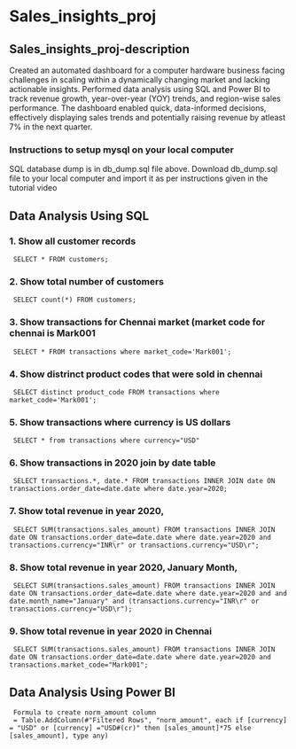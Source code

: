 # Sales_insights_proj
## Sales_insights_proj-description
Created an automated dashboard for a computer hardware business facing challenges in scaling within a dynamically changing market and lacking actionable insights.
Performed data analysis using SQL and Power BI to track revenue growth, year-over-year (YOY) trends, and region-wise sales performance.
The dashboard enabled quick, data-informed decisions, effectively displaying sales trends and potentially raising revenue by atleast 7% in the next quarter.
### Instructions to setup mysql on your local computer

SQL database dump is in db_dump.sql file above. Download db_dump.sql file to your local computer and import it as per instructions given in the tutorial video
## Data Analysis Using SQL
### 1. Show all customer records
     SELECT * FROM customers;
### 2. Show total number of customers
     SELECT count(*) FROM customers;
### 3. Show transactions for Chennai market (market code for chennai is Mark001
     SELECT * FROM transactions where market_code='Mark001';
### 4. Show distrinct product codes that were sold in chennai
     SELECT distinct product_code FROM transactions where market_code='Mark001';
### 5. Show transactions where currency is US dollars
     SELECT * from transactions where currency="USD"
### 6. Show transactions in 2020 join by date table
     SELECT transactions.*, date.* FROM transactions INNER JOIN date ON transactions.order_date=date.date where date.year=2020;
### 7. Show total revenue in year 2020,
     SELECT SUM(transactions.sales_amount) FROM transactions INNER JOIN date ON transactions.order_date=date.date where date.year=2020 and transactions.currency="INR\r" or transactions.currency="USD\r";
### 8. Show total revenue in year 2020, January Month,
     SELECT SUM(transactions.sales_amount) FROM transactions INNER JOIN date ON transactions.order_date=date.date where date.year=2020 and and date.month_name="January" and (transactions.currency="INR\r" or transactions.currency="USD\r");
### 9. Show total revenue in year 2020 in Chennai
     SELECT SUM(transactions.sales_amount) FROM transactions INNER JOIN date ON transactions.order_date=date.date where date.year=2020 and transactions.market_code="Mark001";
## Data Analysis Using Power BI
     Formula to create norm_amount column
     = Table.AddColumn(#"Filtered Rows", "norm_amount", each if [currency] = "USD" or [currency] ="USD#(cr)" then [sales_amount]*75 else [sales_amount], type any)
